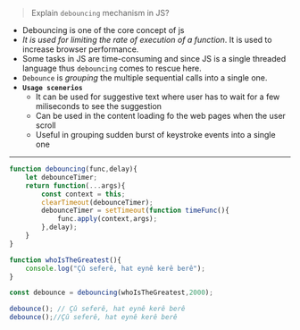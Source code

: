 > Explain `debouncing` mechanism in JS?

- Debouncing is one of the core concept of js
- _It is used for limiting the rate of execution of a function_. It is used to increase browser performance.
- Some tasks in JS are time-consuming and since JS is a single threaded language thus `debouncing` comes to rescue here.
- `Debounce` is _grouping_ the multiple sequential calls into a single one.
- **`Usage scenerios`**
    - It can be used for suggestive text where user has to wait for a few miliseconds to see the suggestion
    - Can be used in the content loading fo the web pages when the user scroll
    - Useful in grouping sudden burst of keystroke events into a single one
***
```javascript
function debouncing(func,delay){
    let debounceTimer;
    return function(...args){
        const context = this;
        clearTimeout(debounceTimer);
        debounceTimer = setTimeout(function timeFunc(){
            func.apply(context,args);
        },delay);
    }
}

function whoIsTheGreatest(){
    console.log("Çû seferê, hat eynê kerê berê");
}

const debounce = debouncing(whoIsTheGreatest,2000);

debounce(); // Çû seferê, hat eynê kerê berê
debounce();//Çû seferê, hat eynê kerê berê
```
